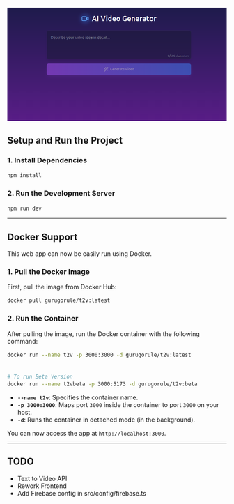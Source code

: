 ![Project Logo](src/assets/UI_v0.2.0.png)

## Setup and Run the Project

### 1. **Install Dependencies**

```bash
npm install
```

### 2. **Run the Development Server**

```bash
npm run dev
```

---

## Docker Support

This web app can now be easily run using Docker.

### **1. Pull the Docker Image**

First, pull the image from Docker Hub:

```bash
docker pull gurugorule/t2v:latest
```

### **2. Run the Container**

After pulling the image, run the Docker container with the following command:

```bash
docker run --name t2v -p 3000:3000 -d gurugorule/t2v:latest


# To run Beta Version 
docker run --name t2vbeta -p 3000:5173 -d gurugorule/t2v:beta

```

- **`--name t2v`**: Specifies the container name.
- **`-p 3000:3000`**: Maps port `3000` inside the container to port `3000` on your host.
- **`-d`**: Runs the container in detached mode (in the background).

You can now access the app at `http://localhost:3000`.

---

## TODO
- Text to Video API
- Rework Frontend
- Add Firebase config in src/config/firebase.ts
